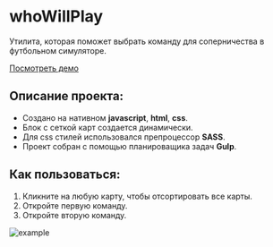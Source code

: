 # whoWillPlay
Утилита, которая поможет выбрать команду для соперничества в футбольном симуляторе.

[Посмотреть демо](https://whowillplay.horoshere.ru/)

## Описание проекта:

* Создано на нативном **javascript**, **html**, **css**.
* Блок с сеткой карт создается динамически.
* Для css стилей использовался препроцессор **SASS**.
* Проект собран с помощью планироващика задач **Gulp**.


## Как пользоваться:
1. Кликните на любую карту, чтобы отсортировать все карты.
2. Откройте первую команду.
3. Откройте вторую команду. 


![example](https://sun9-27.userapi.com/s/v1/ig2/WwxrjlNoldGKCKd4vACjVc7OEnhedfyzMkAzRr3z1od11JO5Id2TvYs-cM4URvcc7rinic27lDoCQCEZ-AexATB4.jpg?size=314x318&quality=95&type=album)
